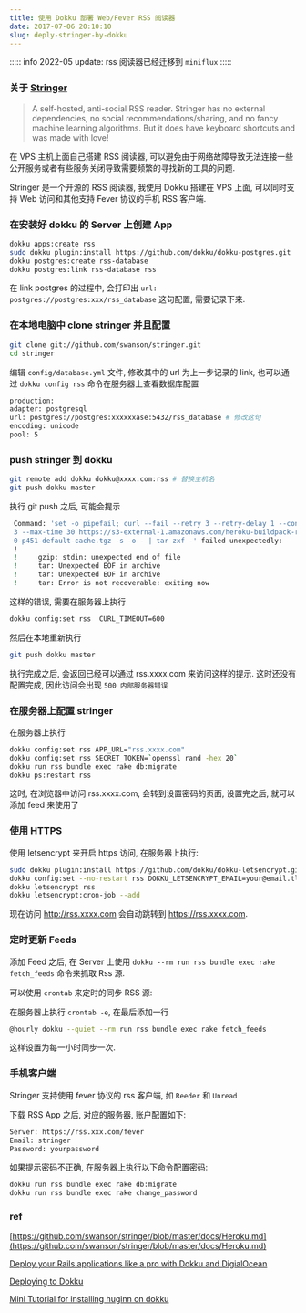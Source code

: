 ```yaml
---
title: 使用 Dokku 部署 Web/Fever RSS 阅读器
date: 2017-07-06 20:10:10
slug: deply-stringer-by-dokku
---
```


<style>
.info {
    padding: 10px;
    color: #9F6000;
    background-color: #FEEFB3;
}
</style>

::::: info
2022-05 update: rss 阅读器已经迁移到 `miniflux`
:::::

### 关于 [Stringer][stringerid]

> A self-hosted, anti-social RSS reader.
  Stringer has no external dependencies, no social recommendations/sharing, and no fancy machine learning algorithms.
  But it does have keyboard shortcuts and was made with love!

在 VPS 主机上面自己搭建 RSS 阅读器, 可以避免由于网络故障导致无法连接一些公开服务或者有些服务关闭导致需要频繁的寻找新的工具的问题.

Stringer 是一个开源的 RSS 阅读器, 我使用 Dokku 搭建在 VPS 上面, 可以同时支持 Web
访问和其他支持 Fever 协议的手机 RSS 客户端.


### 在安装好 dokku 的 Server 上创建 App

``` bash
dokku apps:create rss
sudo dokku plugin:install https://github.com/dokku/dokku-postgres.git
dokku postgres:create rss-database
dokku postgres:link rss-database rss
```
在 link postgres 的过程中, 会打印出 `url: postgres://postgres:xxx/rss_database` 
这句配置, 需要记录下来.

### 在本地电脑中 clone stringer 并且配置

``` bash
git clone git://github.com/swanson/stringer.git
cd stringer
```

编辑 `config/database.yml` 文件, 修改其中的 url 为上一步记录的 link, 也可以通过
`dokku config rss` 命令在服务器上查看数据库配置

```sh
production:
adapter: postgresql
url: postgres://postgres:xxxxxxase:5432/rss_database # 修改这句
encoding: unicode
pool: 5
```

### push stringer 到 dokku
```sh
git remote add dokku dokku@xxxx.com:rss # 替换主机名
git push dokku master
```

执行 git push 之后, 可能会提示

```sh
 Command: 'set -o pipefail; curl --fail --retry 3 --retry-delay 1 --connect-timeout \
 3 --max-time 30 https://s3-external-1.amazonaws.com/heroku-buildpack-ruby/ruby-2.0. \
 0-p451-default-cache.tgz -s -o - | tar zxf -' failed unexpectedly:
 !
 !     gzip: stdin: unexpected end of file
 !     tar: Unexpected EOF in archive
 !     tar: Unexpected EOF in archive
 !     tar: Error is not recoverable: exiting now
```
这样的错误, 需要在服务器上执行

``` bash
dokku config:set rss  CURL_TIMEOUT=600

```

然后在本地重新执行

```sh
git push dokku master
```

执行完成之后, 会返回已经可以通过 rss.xxxx.com 来访问这样的提示. 这时还没有配置完成,
因此访问会出现 `500 内部服务器错误`

### 在服务器上配置 stringer

在服务器上执行 

```sh
dokku config:set rss APP_URL="rss.xxxx.com"
dokku config:set rss SECRET_TOKEN=`openssl rand -hex 20`
dokku run rss bundle exec rake db:migrate
dokku ps:restart rss
```

这时, 在浏览器中访问 rss.xxxx.com, 会转到设置密码的页面, 设置完之后, 就可以添加 feed 
来使用了

### 使用 HTTPS

使用 letsencrypt 来开启 https 访问, 在服务器上执行:

```bash
sudo dokku plugin:install https://github.com/dokku/dokku-letsencrypt.git
dokku config:set --no-restart rss DOKKU_LETSENCRYPT_EMAIL=your@email.tld
dokku letsencrypt rss
dokku letsencrypt:cron-job --add
```

现在访问 http://rss.xxxx.com 会自动跳转到 https://rss.xxxx.com.

### 定时更新 Feeds
添加 Feed 之后, 在 Server 上使用 `dokku --rm run rss bundle exec rake fetch_feeds`
命令来抓取 Rss 源.

可以使用 `crontab` 来定时的同步 RSS 源:

在服务器上执行 `crontab -e`, 在最后添加一行

```sh
@hourly dokku --quiet --rm run rss bundle exec rake fetch_feeds
```

这样设置为每一小时同步一次.

### 手机客户端

Stringer 支持使用 fever 协议的 rss 客户端, 如 `Reeder` 和 `Unread`

下载 RSS App 之后, 对应的服务器, 账户配置如下:

```sh
Server: https://rss.xxx.com/fever
Email: stringer
Password: yourpassword
```

如果提示密码不正确, 在服务器上执行以下命令配置密码:

```bash
dokku run rss bundle exec rake db:migrate
dokku run rss bundle exec rake change_password
```

### ref

[https://github.com/swanson/stringer/blob/master/docs/Heroku.md](https://github.com/swanson/stringer/blob/master/docs/Heroku.md)

[Deploy your Rails applications like a pro with Dokku and DigialOcean](http://www.rubyfleebie.com/how-to-use-dokku-on-digitalocean-and-deploy-rails-applications-like-a-pro)

[Deploying to Dokku](https://github.com/dokku/dokku/blob/master/docs/deployment/application-deployment.md)

[Mini Tutorial for installing huginn on dokku](https://github.com/huginn/huginn/wiki/Mini-Tutorial-for-installing-huginn-on-dokku)

[stringerid]: https://github.com/swanson/stringer
